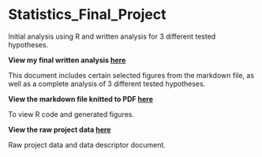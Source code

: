 # Statistics_Final_Project
Initial analysis using R and written analysis for 3 different tested hypotheses.

**View my final written analysis [here](https://github.com/ColdenJohnson/Statistics_Final_Project/blob/main/Final%20Project%20Statistics.pdf)**

This document includes certain selected figures from the markdown file, as well as a complete analysis of 3 different tested hypotheses.

**View the markdown file knitted to PDF [here](https://github.com/ColdenJohnson/Statistics_Final_Project/blob/main/Final-Project-Statistics-Knit.pdf)**

To view R code and generated figures.

**View the raw project data [here](https://github.com/ColdenJohnson/Statistics_Final_Project/blob/main/finalproject.csv)**

Raw project data and data descriptor document.
